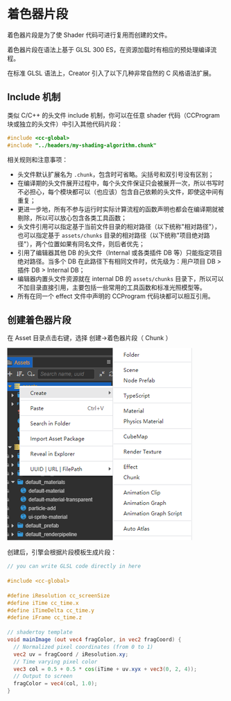 # 着色器片段

着色器片段是为了使 Shader 代码可进行复用而创建的文件。

着色器片段在语法上基于 GLSL 300 ES，在资源加载时有相应的预处理编译流程。

在标准 GLSL 语法上，Creator 引入了以下几种非常自然的 C 风格语法扩展。

## Include 机制

类似 C/C++ 的头文件 include 机制，你可以在任意 shader 代码（CCProgram 块或独立的头文件）中引入其他代码片段：

```c
#include <cc-global>
#include "../headers/my-shading-algorithm.chunk"
```

相关规则和注意事项：
- 头文件默认扩展名为 `.chunk`，包含时可省略。尖括号和双引号没有区别；
- 在编译期的头文件展开过程中，每个头文件保证只会被展开一次，所以书写时不必担心，每个模块都可以（也应该）包含自己依赖的头文件，即使这中间有重复；
- 更进一步地，所有不参与运行时实际计算流程的函数声明也都会在编译期就被剔除，所以可以放心包含各类工具函数；
- 头文件引用可以指定基于当前文件目录的相对路径（以下统称"相对路径"），也可以指定基于 `assets/chunks` 目录的相对路径（以下统称"项目绝对路径"），两个位置如果有同名文件，则后者优先；
- 引用了编辑器其他 DB 的头文件（Internal 或各类插件 DB 等）只能指定项目绝对路径。当多个 DB 在此路径下有相同文件时，优先级为：用户项目 DB > 插件 DB > Internal DB；
- 编辑器内置头文件资源就在 internal DB 的 `assets/chunks` 目录下，所以可以不加目录直接引用，主要包括一些常用的工具函数和标准光照模型等。
- 所有在同一个 effect 文件中声明的 CCProgram 代码块都可以相互引用。

## 创建着色器片段

在 Asset 目录点击右键，选择 创建->着色器片段（ Chunk ）

![创建着色器片段](img/create-chunk.png)

创建后，引擎会根据片段模板生成片段：

```glsl
// you can write GLSL code directly in here

#include <cc-global>

#define iResolution cc_screenSize
#define iTime cc_time.x
#define iTimeDelta cc_time.y
#define iFrame cc_time.z

// shadertoy template
void mainImage (out vec4 fragColor, in vec2 fragCoord) {
  // Normalized pixel coordinates (from 0 to 1)
  vec2 uv = fragCoord / iResolution.xy;
  // Time varying pixel color
  vec3 col = 0.5 + 0.5 * cos(iTime + uv.xyx + vec3(0, 2, 4));
  // Output to screen
  fragColor = vec4(col, 1.0);
}
```
